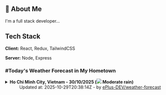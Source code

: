 ## 🚀 About Me
I'm a full stack developer...


## Tech Stack

**Client:** React, Redux, TailwindCSS

**Server:** Node, Express

### #Today's Weather Forecast in My Hometown



<details>
    <summary><b>Ho Chi Minh City, Vietnam - 30/10/2025 (<img src="https://cdn.weatherapi.com/weather/64x64/day/302.png" /> Moderate rain)</b>
    </summary>

    
<table>
    <tr>
        <th>Hour</th>
        <td>00:00</td><td>01:00</td><td>02:00</td><td>03:00</td><td>04:00</td><td>05:00</td><td>06:00</td><td>07:00</td><td>08:00</td><td>09:00</td><td>10:00</td><td>11:00</td><td>12:00</td><td>13:00</td><td>14:00</td><td>15:00</td><td>16:00</td><td>17:00</td><td>18:00</td><td>19:00</td><td>20:00</td><td>21:00</td><td>22:00</td><td>23:00</td>
    </tr>
    <tr>
        <th>Weather</th>
        <td><img src="https://cdn.weatherapi.com/weather/64x64/night/143.png"></img></td><td><img src="https://cdn.weatherapi.com/weather/64x64/night/248.png"></img></td><td><img src="https://cdn.weatherapi.com/weather/64x64/night/248.png"></img></td><td><img src="https://cdn.weatherapi.com/weather/64x64/night/116.png"></img></td><td><img src="https://cdn.weatherapi.com/weather/64x64/night/248.png"></img></td><td><img src="https://cdn.weatherapi.com/weather/64x64/night/248.png"></img></td><td><img src="https://cdn.weatherapi.com/weather/64x64/day/248.png"></img></td><td><img src="https://cdn.weatherapi.com/weather/64x64/day/353.png"></img></td><td><img src="https://cdn.weatherapi.com/weather/64x64/day/353.png"></img></td><td><img src="https://cdn.weatherapi.com/weather/64x64/day/353.png"></img></td><td><img src="https://cdn.weatherapi.com/weather/64x64/day/353.png"></img></td><td><img src="https://cdn.weatherapi.com/weather/64x64/day/176.png"></img></td><td><img src="https://cdn.weatherapi.com/weather/64x64/day/353.png"></img></td><td><img src="https://cdn.weatherapi.com/weather/64x64/day/353.png"></img></td><td><img src="https://cdn.weatherapi.com/weather/64x64/day/353.png"></img></td><td><img src="https://cdn.weatherapi.com/weather/64x64/day/353.png"></img></td><td><img src="https://cdn.weatherapi.com/weather/64x64/day/353.png"></img></td><td><img src="https://cdn.weatherapi.com/weather/64x64/day/176.png"></img></td><td><img src="https://cdn.weatherapi.com/weather/64x64/night/176.png"></img></td><td><img src="https://cdn.weatherapi.com/weather/64x64/night/176.png"></img></td><td><img src="https://cdn.weatherapi.com/weather/64x64/night/263.png"></img></td><td><img src="https://cdn.weatherapi.com/weather/64x64/night/296.png"></img></td><td><img src="https://cdn.weatherapi.com/weather/64x64/night/266.png"></img></td><td><img src="https://cdn.weatherapi.com/weather/64x64/night/248.png"></img></td>
    </tr>
    <tr>
        <th>Condition</th>
        <td width="200px">Mist</td><td width="200px">Fog</td><td width="200px">Fog</td><td width="200px">Partly cloudy</td><td width="200px">Fog</td><td width="200px">Fog</td><td width="200px">Fog</td><td width="200px">Light rain shower</td><td width="200px">Light rain shower</td><td width="200px">Light rain shower</td><td width="200px">Light rain shower</td><td width="200px">Patchy rain nearby</td><td width="200px">Light rain shower</td><td width="200px">Light rain shower</td><td width="200px">Light rain shower</td><td width="200px">Light rain shower</td><td width="200px">Light rain shower</td><td width="200px">Patchy rain nearby</td><td width="200px">Patchy rain nearby</td><td width="200px">Patchy rain nearby</td><td width="200px">Patchy light drizzle</td><td width="200px">Light rain</td><td width="200px">Light drizzle</td><td width="200px">Fog</td>
    </tr>
    <tr>
        <th>Temperature</th>
        <td>23.9 °C</td><td>23.7 °C</td><td>23.5 °C</td><td>26.4 °C</td><td>23.6 °C</td><td>23.5 °C</td><td>23.6 °C</td><td>24.5 °C</td><td>25.7 °C</td><td>26 °C</td><td>25.8 °C</td><td>26 °C</td><td>27.5 °C</td><td>27.4 °C</td><td>26.7 °C</td><td>26.1 °C</td><td>25.1 °C</td><td>24.5 °C</td><td>24.2 °C</td><td>24.2 °C</td><td>24.2 °C</td><td>24 °C</td><td>23.9 °C</td><td>23.8 °C</td>
    </tr>
    <tr>
        <th>Wind</th>
        <td>6.5 kph</td><td>5.8 kph</td><td>5.8 kph</td><td>4.3 kph</td><td>6.1 kph</td><td>7.6 kph</td><td>9 kph</td><td>9 kph</td><td>10.1 kph</td><td>13.3 kph</td><td>14.8 kph</td><td>13 kph</td><td>16.2 kph</td><td>18.4 kph</td><td>18.4 kph</td><td>16.9 kph</td><td>14.8 kph</td><td>13.7 kph</td><td>11.9 kph</td><td>9.7 kph</td><td>7.6 kph</td><td>6.8 kph</td><td>6.8 kph</td><td>5.8 kph</td>
    </tr>
</table>

</details>

<div align="right">
    Updated at: 2025-10-29T20:38:14Z - by <a target="_blank"
        href="https://github.com/ePlus-DEV/weather-forecast">ePlus-DEV/weather-forecast</a>
</div>